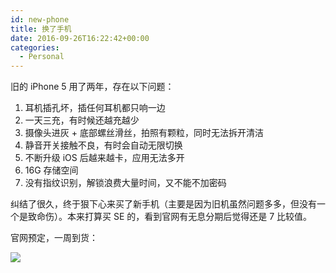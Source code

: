 ```yaml
---
id: new-phone
title: 换了手机
date: 2016-09-26T16:22:42+00:00
categories:
  - Personal
---
```

旧的 iPhone 5 用了两年，存在以下问题：

  1. 耳机插孔坏，插任何耳机都只响一边
  2. 一天三充，有时候还越充越少
  3. 摄像头进灰 + 底部螺丝滑丝，拍照有颗粒，同时无法拆开清洁
  4. 静音开关接触不良，有时会自动无限切换
  5. 不断升级 iOS 后越来越卡，应用无法多开
  6. 16G 存储空间
  7. 没有指纹识别，解锁浪费大量时间，又不能不加密码

纠结了很久，终于狠下心来买了新手机（主要是因为旧机虽然问题多多，但没有一个是致命伤）。本来打算买 SE 的，看到官网有无息分期后觉得还是 7 比较值。

官网预定，一周到货：

![](http://7xjbxm.com1.z0.glb.clouddn.com/IMG_1269.jpg)
